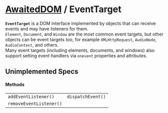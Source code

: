 # [AwaitedDOM](/docs/basic-interfaces/awaited-dom) <span>/</span> EventTarget

<div class='overview'><strong><code>EventTarget</code></strong> is a DOM interface implemented by objects that can receive events and may have listeners for them.</div>

<div class='overview'><code>Element</code>, <code>Document</code>, and <code>Window</code> are the most common event targets, but other objects can be event targets too, for example <code>XMLHttpRequest</code>, <code>AudioNode</code>, <code>AudioContext</code>, and others.</div>

<div class='overview'>Many event targets (including elements, documents, and windows) also support setting event handlers via <code>on<em>event</em></code> properties and attributes.</div>

## Unimplemented Specs

#### Methods

|     |     |
| --- | --- |
| `addEventListener()` | `dispatchEvent()` |
| `removeEventListener()` |  |
